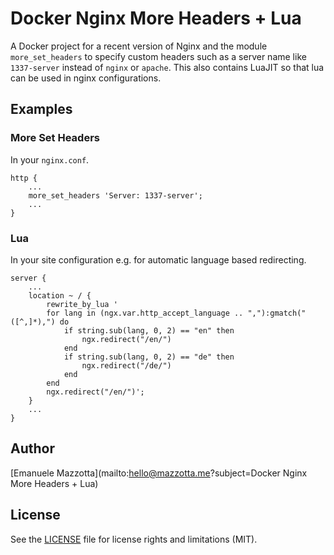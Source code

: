# Docker Nginx More Headers + Lua

A Docker project for a recent version of Nginx and the module `more_set_headers` to specify custom headers such as a server name like `1337-server` instead of `nginx` or `apache`.
This also contains LuaJIT so that lua can be used in nginx configurations.

## Examples

### More Set Headers

In your `nginx.conf`.

```
http {
    ...
    more_set_headers 'Server: 1337-server';
    ...
}
```

### Lua

In your site configuration e.g. for automatic language based redirecting.

```
server {   
    ...
    location ~ / {
        rewrite_by_lua '
        for lang in (ngx.var.http_accept_language .. ","):gmatch("([^,]*),") do
            if string.sub(lang, 0, 2) == "en" then
                ngx.redirect("/en/")
            end
            if string.sub(lang, 0, 2) == "de" then
                ngx.redirect("/de/")
            end
        end
        ngx.redirect("/en/")';
    }
    ...
}
```

## Author

[Emanuele Mazzotta](mailto:hello@mazzotta.me?subject=Docker Nginx More Headers + Lua)

## License

See the [LICENSE](LICENSE.md) file for license rights and limitations (MIT).
